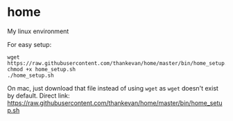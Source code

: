 home
==============

My linux environment

For easy setup:
```
wget https://raw.githubusercontent.com/thankevan/home/master/bin/home_setup.sh
chmod +x home_setup.sh
./home_setup.sh
```

On mac, just download that file instead of using `wget` as `wget` doesn't exist by default.
Direct link:
https://raw.githubusercontent.com/thankevan/home/master/bin/home_setup.sh
